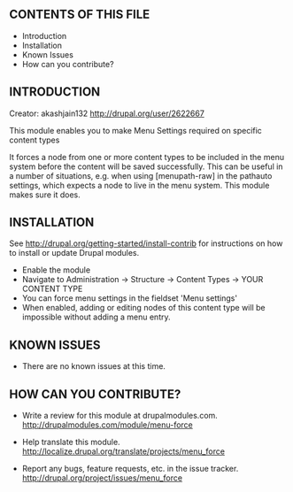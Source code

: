 
CONTENTS OF THIS FILE
---------------------

 * Introduction
 * Installation
 * Known Issues
 * How can you contribute?


INTRODUCTION
------------

Creator: akashjain132 <http://drupal.org/user/2622667>

This module enables you to make Menu Settings required on specific content types

It forces a node from one or more content types to be included in the menu system
before the content will be saved successfully. This can be useful in a number of
situations, e.g. when using [menupath-raw] in the pathauto settings, which expects
a node to live in the menu system. This module makes sure it does.


INSTALLATION
------------

See http://drupal.org/getting-started/install-contrib for instructions on
how to install or update Drupal modules.

- Enable the module
- Navigate to Administration -> Structure -> Content Types -> YOUR CONTENT TYPE
- You can force menu settings in the fieldset 'Menu settings'
- When enabled, adding or editing nodes of this content type will be impossible
  without adding a menu entry.


KNOWN ISSUES
------------

- There are no known issues at this time.


HOW CAN YOU CONTRIBUTE?
---------------------

- Write a review for this module at drupalmodules.com.
  http://drupalmodules.com/module/menu-force

- Help translate this module.
  http://localize.drupal.org/translate/projects/menu_force

- Report any bugs, feature requests, etc. in the issue tracker.
  http://drupal.org/project/issues/menu_force
